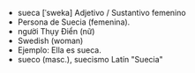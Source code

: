 
- sueca	[ˈsweka]	Adjetivo / Sustantivo femenino  
- Persona de Suecia (femenina).
- người Thụy Điển (nữ)
- Swedish (woman)
- Ejemplo: Ella es sueca.
- sueco (masc.), suecismo	Latín "Suecia"